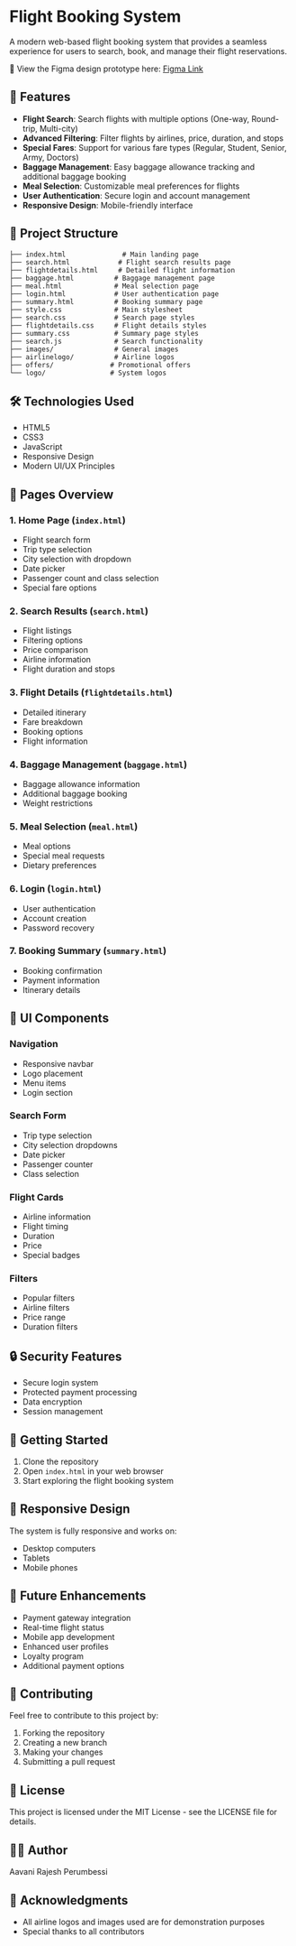 # Flight Booking System

A modern web-based flight booking system that provides a seamless experience for users to search, book, and manage their flight reservations.

🎨 View the Figma design prototype here: [Figma Link](https://www.figma.com/design/4JzQcTFXaGiQBVQhgr9yrC/project?node-id=0-1&t=Ge7oSilbiAAMjQJ7-1)


## 🚀 Features

- **Flight Search**: Search flights with multiple options (One-way, Round-trip, Multi-city)
- **Advanced Filtering**: Filter flights by airlines, price, duration, and stops
- **Special Fares**: Support for various fare types (Regular, Student, Senior, Army, Doctors)
- **Baggage Management**: Easy baggage allowance tracking and additional baggage booking
- **Meal Selection**: Customizable meal preferences for flights
- **User Authentication**: Secure login and account management
- **Responsive Design**: Mobile-friendly interface

## 📁 Project Structure

```
├── index.html              # Main landing page
├── search.html            # Flight search results page
├── flightdetails.html     # Detailed flight information
├── baggage.html          # Baggage management page
├── meal.html             # Meal selection page
├── login.html            # User authentication page
├── summary.html          # Booking summary page
├── style.css             # Main stylesheet
├── search.css            # Search page styles
├── flightdetails.css     # Flight details styles
├── summary.css           # Summary page styles
├── search.js             # Search functionality
├── images/               # General images
├── airlinelogo/          # Airline logos
├── offers/              # Promotional offers
└── logo/                # System logos
```

## 🛠️ Technologies Used

- HTML5
- CSS3
- JavaScript
- Responsive Design
- Modern UI/UX Principles

## 📱 Pages Overview

### 1. Home Page (`index.html`)
- Flight search form
- Trip type selection
- City selection with dropdown
- Date picker
- Passenger count and class selection
- Special fare options

### 2. Search Results (`search.html`)
- Flight listings
- Filtering options
- Price comparison
- Airline information
- Flight duration and stops

### 3. Flight Details (`flightdetails.html`)
- Detailed itinerary
- Fare breakdown
- Booking options
- Flight information

### 4. Baggage Management (`baggage.html`)
- Baggage allowance information
- Additional baggage booking
- Weight restrictions

### 5. Meal Selection (`meal.html`)
- Meal options
- Special meal requests
- Dietary preferences

### 6. Login (`login.html`)
- User authentication
- Account creation
- Password recovery

### 7. Booking Summary (`summary.html`)
- Booking confirmation
- Payment information
- Itinerary details

## 🎨 UI Components

### Navigation
- Responsive navbar
- Logo placement
- Menu items
- Login section

### Search Form
- Trip type selection
- City selection dropdowns
- Date picker
- Passenger counter
- Class selection

### Flight Cards
- Airline information
- Flight timing
- Duration
- Price
- Special badges

### Filters
- Popular filters
- Airline filters
- Price range
- Duration filters

## 🔒 Security Features

- Secure login system
- Protected payment processing
- Data encryption
- Session management

## 🚀 Getting Started

1. Clone the repository
2. Open `index.html` in your web browser
3. Start exploring the flight booking system

## 📱 Responsive Design

The system is fully responsive and works on:
- Desktop computers
- Tablets
- Mobile phones

## 🎯 Future Enhancements

- Payment gateway integration
- Real-time flight status
- Mobile app development
- Enhanced user profiles
- Loyalty program
- Additional payment options

## 👥 Contributing

Feel free to contribute to this project by:
1. Forking the repository
2. Creating a new branch
3. Making your changes
4. Submitting a pull request

## 📄 License

This project is licensed under the MIT License - see the LICENSE file for details.

## 👨‍💻 Author

Aavani Rajesh Perumbessi

## 🙏 Acknowledgments

- All airline logos and images used are for demonstration purposes
- Special thanks to all contributors
